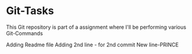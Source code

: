# Git-Tasks
This Git repository is part of a assignment where I'll be performing various Git-Commands

Adding Readme file
Adding 2nd line - for 2nd commit
New line-PRINCE
